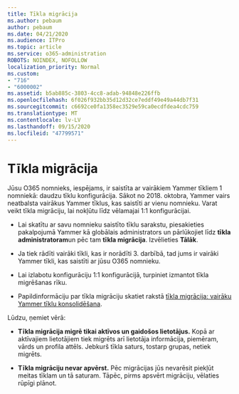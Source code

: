 ```yaml
---
title: Tīkla migrācija
ms.author: pebaum
author: pebaum
ms.date: 04/21/2020
ms.audience: ITPro
ms.topic: article
ms.service: o365-administration
ROBOTS: NOINDEX, NOFOLLOW
localization_priority: Normal
ms.custom:
- "716"
- "6000002"
ms.assetid: b5ab885c-3803-4cc8-adab-94848e226ffb
ms.openlocfilehash: 6f026f932bb35d12d32ce7eddf49e49a44db7f31
ms.sourcegitcommit: c6692ce0fa1358ec3529e59ca0ecdfdea4cdc759
ms.translationtype: MT
ms.contentlocale: lv-LV
ms.lasthandoff: 09/15/2020
ms.locfileid: "47799571"
---
```

# <a name="network-migration"></a>Tīkla migrācija

Jūsu O365 nomnieks, iespējams, ir saistīta ar vairākiem Yammer tīkliem 1 nomniekā: daudzu tīklu konfigurācija. Sākot no 2018. oktobra, Yammer vairs neatbalsta vairākus Yammer tīklus, kas saistīti ar vienu nomnieku. Varat veikt tīkla migrāciju, lai nokļūtu līdz vēlamajai 1:1 konfigurācijai.
  
- Lai skatītu ar savu nomnieku saistīto tīklu sarakstu, piesakieties pakalpojumā Yammer kā globālais administrators un pārlūkojiet līdz **tīkla administratoram**un pēc tam **tīkla migrācija**. Izvēlieties **Tālāk**.

- Ja tiek rādīti vairāki tīkli, kas ir norādīti 3. darbībā, tad jums ir vairāki Yammer tīkli, kas saistīti ar jūsu O365 nomnieku.

- Lai izlabotu konfigurāciju 1:1 konfigurācijā, turpiniet izmantot tīkla migrēšanas rīku.

- Papildinformāciju par tīkla migrāciju skatiet rakstā [tīkla migrācija: vairāku Yammer tīklu konsolidēšana](https://docs.microsoft.com/yammer/configure-your-yammer-network/consolidate-multiple-yammer-networks).

Lūdzu, ņemiet vērā:
  
- **Tīkla migrācija migrē tikai aktīvos un gaidošos lietotājus.** Kopā ar aktīvajiem lietotājiem tiek migrēts arī lietotāja informācija, piemēram, vārds un profila attēls. Jebkurš tīkla saturs, tostarp grupas, netiek migrēts.

- **Tīkla migrāciju nevar apvērst.** Pēc migrācijas jūs nevarēsit piekļūt meitas tīklam un tā saturam. Tāpēc, pirms apsvērt migrāciju, vēlaties rūpīgi plānot.
